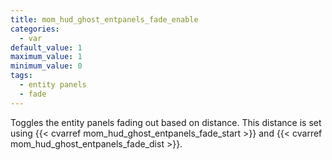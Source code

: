 ```yaml
---
title: mom_hud_ghost_entpanels_fade_enable
categories:
  - var
default_value: 1
maximum_value: 1
minimum_value: 0
tags:
  - entity panels
  - fade
---
```


Toggles the entity panels fading out based on distance. This distance is set using {{< cvarref mom_hud_ghost_entpanels_fade_start >}} and {{< cvarref mom_hud_ghost_entpanels_fade_dist >}}.
